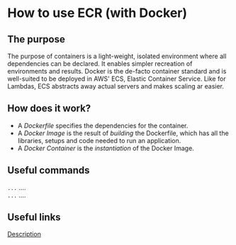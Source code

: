 # How to use ECR (with Docker)

## The purpose
The purpose of containers is a light-weight, isolated environment where all dependencies can be declared. It enables simpler recreation of environments and results. Docker is the de-facto container standard and is well-suited to be deployed in AWS' ECS, Elastic Container Service. Like for Lambdas, ECS abstracts away actual servers and makes scaling ar easier.



## How does it work?
- A *Dockerfile* specifies the dependencies for the container.
- A *Docker Image* is the result of *building* the Dockerfile, which has all the libraries, setups and code needed to run an application.
- A *Docker Container* is the *instantiation* of the Docker Image.

## Useful commands
`...`  ....  
`...`  ....  

## Useful links
[Description](https://www.cisco.com)<br />
